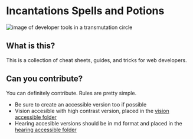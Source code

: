 # Incantations Spells and Potions

![image of developer tools in a transmutation circle](https://res.cloudinary.com/dpc3zrcvs/image/upload/v1651824831/wizards_y3avp2.png)

## What is this?

This is a collection of cheat sheets, guides, and tricks for web developers.

## Can you contribute?

You can definitely contribute. Rules are pretty simple.

- Be sure to create an accessible version too if possible
- Vision accesible with high contrast version, placed in the [vision accessible folder](./assets/vision-accessible)
- Hearing accesible versions should be in md format and placed in the [hearing accessible folder](./assets/hearing-accessible)
